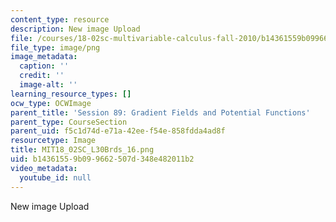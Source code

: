 ```yaml
---
content_type: resource
description: New image Upload
file: /courses/18-02sc-multivariable-calculus-fall-2010/b14361559b099662507d348e482011b2_MIT18_02SC_L30Brds_16.png
file_type: image/png
image_metadata:
  caption: ''
  credit: ''
  image-alt: ''
learning_resource_types: []
ocw_type: OCWImage
parent_title: 'Session 89: Gradient Fields and Potential Functions'
parent_type: CourseSection
parent_uid: f5c1d74d-e71a-42ee-f54e-858fdda4ad8f
resourcetype: Image
title: MIT18_02SC_L30Brds_16.png
uid: b1436155-9b09-9662-507d-348e482011b2
video_metadata:
  youtube_id: null
---
```

New image Upload

